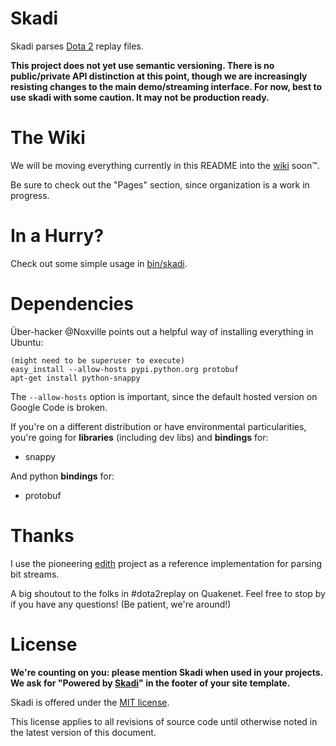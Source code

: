 Skadi
=====

Skadi parses [Dota 2](http://www.dota2.com) replay files.

**This project does not yet use semantic versioning. There is no public/private API distinction at this point, though we are increasingly resisting changes to the main demo/streaming interface. For now, best to use skadi with some caution. It may not be production ready.**


The Wiki
========

We will be moving everything currently in this README into the [wiki](https://github.com/onethirtyfive/skadi/wiki) soon™.

Be sure to check out the "Pages" section, since organization is a work in progress.


In a Hurry?
===========

Check out some simple usage in [bin/skadi](https://github.com/onethirtyfive/skadi/blob/master/bin/skadi).


Dependencies
============

Über-hacker @Noxville points out a helpful way of installing everything in Ubuntu:

    (might need to be superuser to execute)
    easy_install --allow-hosts pypi.python.org protobuf
    apt-get install python-snappy

The `--allow-hosts` option is important, since the default hosted version on Google Code is broken.

If you're on a different distribution or have environmental particularities, you're going for **libraries** (including dev libs) and **bindings** for:

* snappy

And python **bindings** for:

* protobuf


Thanks
======

I use the pioneering [edith](https://github.com/dschleck/edith) project as a reference implementation for parsing bit streams.

A big shoutout to the folks in #dota2replay on Quakenet. Feel free to stop by if you have any questions! (Be patient, we're around!)


License
=======

**We're counting on you: please mention Skadi when used in your projects. We ask for "Powered by [Skadi](https://github.com/skadistats/skadi)" in the footer of your site template.**

Skadi is offered under the [MIT license](https://github.com/onethirtyfive/skadi/blob/master/LICENSE).

This license applies to all revisions of source code until otherwise noted in the latest version of this document.
